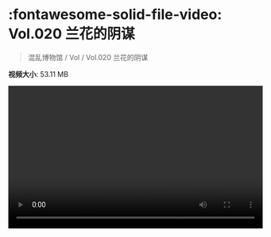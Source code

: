 # :fontawesome-solid-file-video: Vol.020 兰花的阴谋

> 混乱博物馆 / Vol / Vol.020 兰花的阴谋

**视频大小**: 53.11 MB

<video id="V-9b177db7f124520701cc12ca0ecac375" width="512" height="288" preload="none" playsinline webkit-playsinline></video>